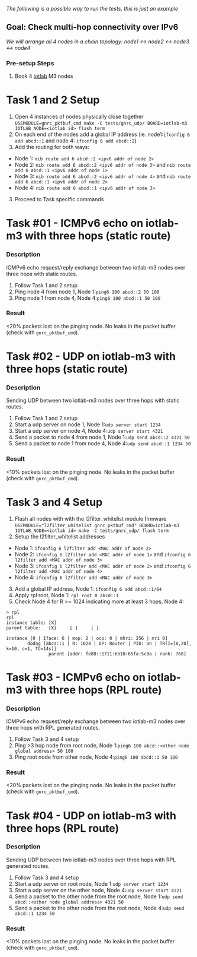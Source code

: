 _The following is a possible way to run the tests, this is just an example_
## Goal: Check multi-hop connectivity over IPv6
_We will arrange all 4 nodes in a chain topology:
node1 <-> node2 <-> node3 <-> node4_

### Pre-setup Steps
1. Book 4 [iotlab](https://www.iot-lab.info/testbed/dashboard) M3 nodes

# Task 1 and 2 Setup
1. Open 4 instances of nodes physically close together
`USEMODULE=gnrc_pktbuf_cmd make -C tests/gnrc_udp/ BOARD=iotlab-m3
IOTLAB_NODE=<iotlab id> flash term`
2. On each end of the nodes add a global IP address (ie. node1:`ifconfig 6 add
    abcd::1` and node 4: `ifconfig 6 add abcd::2`)
3. Add the routing for both ways:
- Node 1: `nib route add 6 abcd::2 <ipv6 addr of node 2>`
- Node 2: `nib route add 6 abcd::2 <ipv6 addr of node 3>` and `nib route add 6
abcd::1 <ipv6 addr of node 1>`
- Node 3: `nib route add 6 abcd::2 <ipv6 addr of node 4>` and `nib route add 6
abcd::1 <ipv6 addr of node 2>`
- Node 4: `nib route add 6 abcd::1 <ipv6 addr of node 3>`
3. Proceed to Task specific commands


Task #01 - ICMPv6 echo on iotlab-m3 with three hops (static route)
==================================================================
### Description

ICMPv6 echo request/reply exchange between two iotlab-m3 nodes over three hops
with static routes.

1. Follow Task 1 and 2 setup
2. Ping node 4 from node 1, Node 1:`ping6 100 abcd::2 50 100`
3. Ping node 1 from node 4, Node 4:`ping6 100 abcd::1 50 100`

### Result

<20% packets lost on the pinging node.
No leaks in the packet buffer (check with `gnrc_pktbuf_cmd`).

Task #02 - UDP on iotlab-m3 with three hops (static route)
==========================================================
### Description

Sending UDP between two iotlab-m3 nodes over three hops with static routes.

1. Follow Task 1 and 2 setup
2. Start a udp server on node 1, Node 1:`udp server start 1234`
3. Start a udp server on node 4, Node 4:`udp server start 4321`
4. Send a packet to node 4 from node 1, Node 1:`udp send abcd::2 4321 50`
5. Send a packet to node 1 from node 4, Node 4:`udp send abcd::1 1234 50`

### Result

<10% packets lost on the pinging node.
No leaks in the packet buffer (check with `gnrc_pktbuf_cmd`).


# Task 3 and 4 Setup
1. Flash all nodes with with the l2filter_whitelist module firmware
`USEMODULE="l2filter_whitelist gnrc_pktbuf_cmd" BOARD=iotlab-m3 IOTLAB_NODE=<iotlab id> make -C tests/gnrc_udp/ flash term`
2. Setup the l2filter_whitelist addresses
- Node 1: `ifconfig 6 l2filter add <MAC addr of node 2>`
- Node 2: `ifconfig 6 l2filter add <MAC addr of node 1>` and `ifconfig 6 l2filter add <MAC addr of node 3>`
- Node 3: `ifconfig 6 l2filter add <MAC addr of node 2>` and `ifconfig 6 l2filter add <MAC addr of node 4>`
- Node 4: `ifconfig 6 l2filter add <MAC addr of node 3>`
3. Add a global IP address, Node 1: `ifconfig 6 add abcd::1/64`
4. Apply rpl root, Node 1: `rpl root 0 abcd::1`
5. Check Node 4 for R >= 1024 indicating more at least 3 hops,  Node 4:

```
> rpl
rpl
instance table: [X]
parent table:   [X]     [ ]     [ ]

instance [0 | Iface: 6 | mop: 2 | ocp: 0 | mhri: 256 | mri 0]
        dodag [abca::1 | R: 1024 | OP: Router | PIO: on | TR(I=[8,20], k=10, c=1, TC=14s)]
                parent [addr: fe80::1711:6b10:65fa:5c0a | rank: 768]
```

Task #03 - ICMPv6 echo on iotlab-m3 with three hops (RPL route)
===============================================================
### Description

ICMPv6 echo request/reply exchange between two iotlab-m3 nodes over three hops
with RPL generated routes.

1. Follow Task 3 and 4 setup
2. Ping >3 hop node from root node, Node 1:`ping6 100 abcd::<other node global address> 50 100`
2. Ping root node from other node, Node 4:`ping6 100 abcd::1 50 100`

### Result

<20% packets lost on the pinging node.
No leaks in the packet buffer (check with `gnrc_pktbuf_cmd`).

Task #04 - UDP on iotlab-m3 with three hops (RPL route)
=======================================================
### Description

Sending UDP between two iotlab-m3 nodes over three hops with RPL generated routes.

1. Follow Task 3 and 4 setup
2. Start a udp server on root node, Node 1:`udp server start 1234`
3. Start a udp server on the other node, Node 4:`udp server start 4321`
4. Send a packet to the other node from the root node, Node 1:`udp send abcd::<other node global address> 4321 50`
5. Send a packet to the other node from the root node, Node 4:`udp send abcd::1 1234 50`

### Result

<10% packets lost on the pinging node.
No leaks in the packet buffer (check with `gnrc_pktbuf_cmd`).
